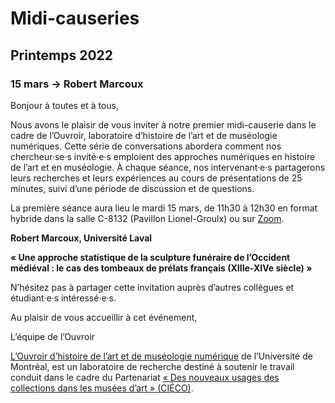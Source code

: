 # Midi-causeries 

## Printemps 2022

### 15 mars → Robert Marcoux

Bonjour à toutes et à tous,

Nous avons le plaisir de vous inviter à notre premier midi-causerie dans le  cadre de l’Ouvroir, laboratoire d’histoire de l’art et de muséologie  numériques. Cette série de conversations abordera comment nos chercheur·se·s invité·e·s emploient des approches numériques en histoire de l’art et en muséologie. À chaque séance, nos intervenant·e·s partagerons leurs recherches et leurs expériences au cours de présentations de 25 minutes, suivi d’une période de discussion et de questions.

La première séance aura lieu le mardi 15 mars, de 11h30 à 12h30 en format  hybride dans la salle C-8132 (Pavillon Lionel-Groulx) ou sur [Zoom](https://umontreal.zoom.us/j/82480661654?pwd=cUlzb09hZ3lkd2UvcmpPbTdmQkZBQT09). 

**Robert Marcoux, Université Laval**

**« Une approche statistique de la sculpture funéraire de l’Occident médiéval : le cas des tombeaux de prélats français (XIIIe-XIVe siècle) »**

N’hésitez pas à partager cette invitation auprès d’autres collègues et étudiant·e·s intéressé·e·s.

Au plaisir de vous accueillir à cet événement,

L’équipe de l’Ouvroir

[L’Ouvroir d’histoire de l’art et de muséologie numérique](https://github.com/ouvroir/) de l’Université de Montréal, est un laboratoire de recherche destiné à soutenir le travail conduit dans le cadre du Partenariat [« Des nouveaux usages des collections dans les musées d’art » (CIÉCO)](http://www.cieco.co).
